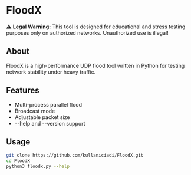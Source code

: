 # FloodX

⚠️ **Legal Warning:** This tool is designed for educational and stress testing purposes only on authorized networks. Unauthorized use is illegal!

## About
FloodX is a high-performance UDP flood tool written in Python for testing network stability under heavy traffic.

## Features
- Multi-process parallel flood
- Broadcast mode
- Adjustable packet size
- --help and --version support

## Usage
```bash
git clone https://github.com/kullaniciadi/FloodX.git
cd FloodX
python3 floodx.py --help
